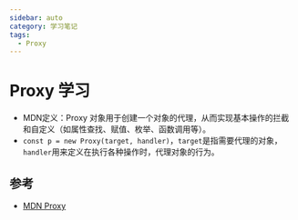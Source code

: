 ```yaml
---
sidebar: auto
category: 学习笔记
tags:
  - Proxy
---
```


# Proxy 学习
* MDN定义：Proxy 对象用于创建一个对象的代理，从而实现基本操作的拦截和自定义（如属性查找、赋值、枚举、函数调用等）。
* `const p = new Proxy(target, handler)`，`target`是指需要代理的对象，`handler`用来定义在执行各种操作时，代理对象的行为。


## 参考
* [MDN Proxy](https://developer.mozilla.org/zh-CN/docs/Web/JavaScript/Reference/Global_Objects/Proxy)